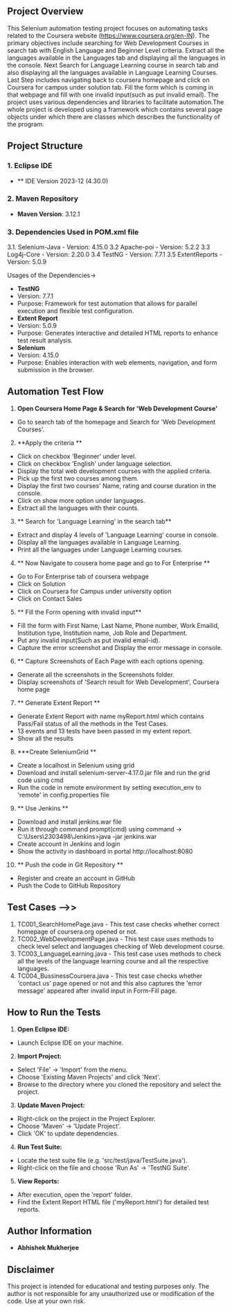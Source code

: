 ## Project Overview

This Selenium automation testing project focuses on automating tasks related to the Coursera website (https://www.coursera.org/en-IN).
The primary objectives include searching for Web Development Courses in search tab with English Language and Beginner Level criteria. 
Extract all the languages available in the Languages tab and displaying all the languages in the console. 
Next Search for Language Learning course in search tab and also displaying all the languages available in Language Learning Courses. 
Last Step includes navigating back to coursera homepage and click on Coursera for campus under solution tab.
Fill the form which is coming in that webpage and fill with one invalid input(such as put invalid email).
The project uses various dependencies and libraries to facilitate automation.The whole project is developed using a framework which contains several page objects under which there are classes which describes the functionality of the program.
## Project Structure

### 1. Eclipse IDE

 - ** IDE Version 2023-12 (4.30.0)
### 2. Maven Repository

- **Maven Version**: 3.12.1

### 3. Dependencies Used in POM.xml file

   3.1. Selenium-Java
       - Version: 4.15.0
   3.2  Apache-poi
       - Version: 5.2.2
   3.3  Log4j-Core
       - Version: 2.20.0
   3.4 TestNG
       - Version: 7.7.1
   3.5 ExtentReports
       - Version: 5.0.9

Usages of the Dependencies->

- **TestNG**
- Version: 7.7.1
- Purpose: Framework for test automation that allows for parallel execution and flexible test configuration.
- **Extent Report**
- Version: 5.0.9
- Purpose: Generates interactive and detailed HTML reports to enhance test result analysis.
- **Selenium**
- Version: 4.15.0
- Purpose: Enables interaction with web elements, navigation, and form submission in the browser.
 

## Automation Test Flow

1. **Open Coursera Home Page & Search for 'Web Development Course'**
- Go to search tab of the homepage and Search for 'Web Development Courses'.

2. **Apply the criteria **
- Click on checkbox 'Beginner' under level.
- Click on checkbox 'English' under language selection.
- Display the total web development courses with the applied criteria.
- Pick up the first two courses among them.
- Display the first two courses' Name, rating and course duration in the console.
- Click on show more option under languages.
- Extract all the languages with their counts.

3. ** Search for 'Language Learning' in the search tab**

- Extract and display 4 levels of 'Language Learning' course in console.
- Display all the languages available in Language Learning. 
- Print all the languages under Language Learning courses.

 
4. ** Now Navigate to cousera home page and go to For Enterprise **

- Go to For Enterprise tab of coursera webpage
- Click on Solution
- Click on Coursera for Campus under university option
- Click on Contact Sales

5. ** Fill the Form opening with invalid input**

- Fill the form with First Name, Last Name, Phone number, Work Emailid, Institution type, Institution name, Job Role and Department.
- Put any invalid input(Such as put invalid email-id).
- Capture the error screenshot and Display the error message in console. 

6. ** Capture Screenshots of Each Page with each options opening.
 
- Generate all the screenshots in the Screenshots folder.
- Display screenshots of 'Search result for Web Development', Coursera home page 
 

7. ** Generate Extent Report **

- Generate Extent Report with name myReport.html which contains Pass/Fail status of all the methods in the Test Cases.
- 13 events and 13 tests have been passed in my extent report.
- Show all the results
 
8. ***Create SeleniumGrid **

-  Create a localhost in Selenium using grid
-  Download and install selenium-server-4.17.0.jar file and run the grid code using cmd
-  Run the code in remote environment by setting execution_env to 'remote'
   in config.properties file 

9.  ** Use Jenkins **
  
- Download and install jenkins.war file 
- Run it through command prompt(cmd) using command ->  C:\Users\2303498\Jenkins>java  -jar jenkins.war
- Create account in Jenkins and login
- Show the activity in dashboard in portal http://localhost:8080

10. ** Push the code in Git Repository **

- Register and create an account in GitHub
- Push the Code to GitHub Repository

 ## Test Cases -->>
 
  1. TC001_SearchHomePage.java - This test case checks whether correct homepage of coursera.org opened or not.
  2. TC002_WebDevelopmentPage.java - This test case uses methods to check level select and languages checking of Web development course.
  3. TC003_LanguageLearning.java - This test case uses methods to check all the levels of the language learning course and all the respective languages.
  4. TC004_BussinessCoursera.java - This test case checks whether 'contact us' page opened or not and this also captures the 'error message' appeared after invalid input in Form-Fill page. 


## How to Run the Tests
1. **Open Eclipse IDE:**
- Launch Eclipse IDE on your machine.

2. **Import Project:**
- Select 'File' -> 'Import' from the menu.
- Choose 'Existing Maven Projects' and click 'Next'.
- Browse to the directory where you cloned the repository and select the project.

3. **Update Maven Project:**
- Right-click on the project in the Project Explorer.
- Choose 'Maven' -> 'Update Project'.
- Click 'OK' to update dependencies.

4. **Run Test Suite:**
- Locate the test suite file (e.g. 'src/test/java/TestSuite.java').
- Right-click on the file and choose 'Run As' -> 'TestNG Suite'.

5. **View Reports:**
- After execution, open the 'report' folder.
- Find the Extent Report HTML file ('myReport.html') for detailed test reports.

## Author Information

- **Abhishek Mukherjee**


## Disclaimer
This project is intended for educational and testing purposes only. The author is not responsible for any unauthorized use or modification of the code. Use at your own risk.